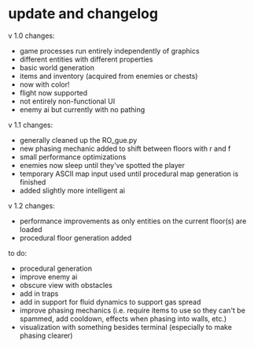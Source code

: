 # update and changelog

v 1.0
changes:
- game processes run entirely independently of graphics
- different entities with different properties
- basic world generation
- items and inventory (acquired from enemies or chests)
- now with color!
- flight now supported
- not entirely non-functional UI
- enemy ai but currently with no pathing

v 1.1
changes:
- generally cleaned up the RO_gue.py
- new phasing mechanic added to shift between floors with r and f
- small performance optimizations
- enemies now sleep until they've spotted the player
- temporary ASCII map input used until procedural map generation is finished
- added slightly more intelligent ai

v 1.2
changes:
- performance improvements as only entities on the current floor(s) are loaded
- procedural floor generation added

to do:
- procedural generation
- improve enemy ai
- obscure view with obstacles
- add in traps
- add in support for fluid dynamics to support gas spread
- improve phasing mechanics (i.e. require items to use so they can't be spammed, add cooldown, effects when phasing into walls, etc.)
- visualization with something besides terminal (especially to make phasing clearer)